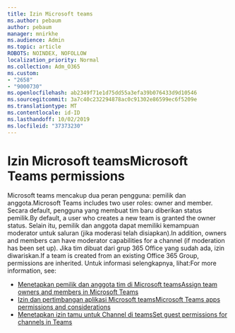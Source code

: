 ```yaml
---
title: Izin Microsoft teams
ms.author: pebaum
author: pebaum
manager: mnirkhe
ms.audience: Admin
ms.topic: article
ROBOTS: NOINDEX, NOFOLLOW
localization_priority: Normal
ms.collection: Adm_O365
ms.custom:
- "2658"
- "9000730"
ms.openlocfilehash: ab2349f71e1d75dd55a3efa39b076433d9d10546
ms.sourcegitcommit: 3a7c40c232294878ac0c91302e86599ec6f5209e
ms.translationtype: MT
ms.contentlocale: id-ID
ms.lasthandoff: 10/02/2019
ms.locfileid: "37373230"
---
```

# <a name="microsoft-teams-permissions"></a><span data-ttu-id="1d81c-102">Izin Microsoft teams</span><span class="sxs-lookup"><span data-stu-id="1d81c-102">Microsoft Teams permissions</span></span>

<span data-ttu-id="1d81c-103">Microsoft teams mencakup dua peran pengguna: pemilik dan anggota.</span><span class="sxs-lookup"><span data-stu-id="1d81c-103">Microsoft Teams includes two user roles: owner and member.</span></span> <span data-ttu-id="1d81c-104">Secara default, pengguna yang membuat tim baru diberikan status pemilik.</span><span class="sxs-lookup"><span data-stu-id="1d81c-104">By default, a user who creates a new team is granted the owner status.</span></span> <span data-ttu-id="1d81c-105">Selain itu, pemilik dan anggota dapat memiliki kemampuan moderator untuk saluran (jika moderasi telah disiapkan).</span><span class="sxs-lookup"><span data-stu-id="1d81c-105">In addition, owners and members can have moderator capabilities for a channel (if moderation has been set up).</span></span> <span data-ttu-id="1d81c-106">Jika tim dibuat dari grup 365 Office yang sudah ada, izin diwariskan.</span><span class="sxs-lookup"><span data-stu-id="1d81c-106">If a team is created from an existing Office 365 Group, permissions are inherited.</span></span> <span data-ttu-id="1d81c-107">Untuk informasi selengkapnya, lihat:</span><span class="sxs-lookup"><span data-stu-id="1d81c-107">For more information, see:</span></span>

- [<span data-ttu-id="1d81c-108">Menetapkan pemilik dan anggota tim di Microsoft teams</span><span class="sxs-lookup"><span data-stu-id="1d81c-108">Assign team owners and members in Microsoft Teams</span></span>](https://docs.microsoft.com/microsoftteams/assign-roles-permissions)
- [<span data-ttu-id="1d81c-109">Izin dan pertimbangan aplikasi Microsoft teams</span><span class="sxs-lookup"><span data-stu-id="1d81c-109">Microsoft Teams apps permissions and considerations</span></span>](https://docs.microsoft.com/microsoftteams/app-permissions)
- [<span data-ttu-id="1d81c-110">Menetapkan izin tamu untuk Channel di teams</span><span class="sxs-lookup"><span data-stu-id="1d81c-110">Set guest permissions for channels in Teams</span></span>](https://support.office.com/article/4756c468-2746-4bfd-a582-736d55fcc169)